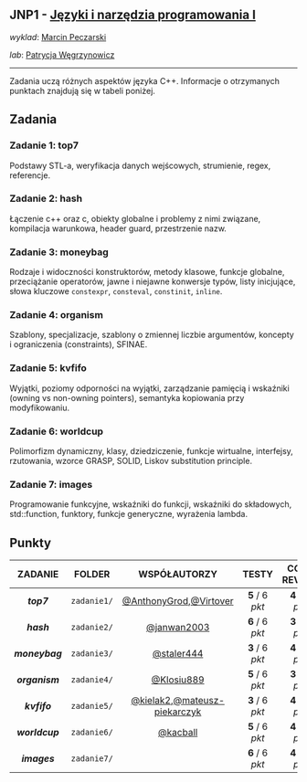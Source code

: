 ## JNP1 - [Języki i narzędzia programowania I](https://usosweb.mimuw.edu.pl/kontroler.php?_action=katalog2/przedmioty/pokazPrzedmiot&kod=1000-223bJNP1)

_wyklad_: [Marcin Peczarski](https://usosweb.uw.edu.pl/kontroler.php?_action=katalog2/osoby/pokazOsobe&os_id=874)

_lab_: [Patrycja Węgrzynowicz](https://usosweb.mimuw.edu.pl/kontroler.php?_action=katalog2/osoby/pokazOsobe&os_id=994)

---

Zadania uczą różnych aspektów języka C++. Informacje o otrzymanych punktach znajdują się w tabeli poniżej.

## Zadania

### Zadanie 1: top7

Podstawy STL-a, weryfikacja danych wejścowych, strumienie, regex, referencje.

### Zadanie 2: hash

Łączenie c++ oraz c, obiekty globalne i problemy z nimi związane, kompilacja warunkowa, header guard, przestrzenie nazw.

### Zadanie 3: moneybag

Rodzaje i widoczności konstruktorów, metody klasowe, funkcje globalne, przeciążanie operatorów, jawne i niejawne konwersje typów, listy inicjujące, słowa kluczowe `constexpr`, `consteval`, `constinit`, `inline`.

### Zadanie 4: organism

Szablony, specjalizacje, szablony o zmiennej liczbie argumentów, koncepty i ograniczenia (constraints), SFINAE.

### Zadanie 5: kvfifo

Wyjątki, poziomy odporności na wyjątki, zarządzanie pamięcią i wskaźniki (owning vs non-owning pointers), semantyka kopiowania przy modyfikowaniu.

### Zadanie 6: worldcup

Polimorfizm dynamiczny, klasy, dziedziczenie, funkcje wirtualne, interfejsy, rzutowania, wzorce GRASP, SOLID, Liskov substitution principle.

### Zadanie 7: images

Programowanie funkcyjne, wskaźniki do funkcji, wskaźniki do składowych, std::function, funktory, funkcje generyczne, wyrażenia lambda.

## Punkty

|    ZADANIE     |   FOLDER    |                                              WSPÓŁAUTORZY                                               |      TESTY      |   CODE REVIEW   |
| :------------: | :---------: | :-----------------------------------------------------------------------------------------------------: | :-------------: | :-------------: |
|   **_top7_**   | `zadanie1/` |         [@AnthonyGrod](https://github.com/AnthonyGrod),[@Virtover](https://github.com/Virtover)         | **5** / 6 _pkt_ | **4** / 4 _pkt_ |
|   **_hash_**   | `zadanie2/` |                              [@janwan2003](https://github.com/janwan2003)                               | **6** / 6 _pkt_ | **3** / 4 _pkt_ |
| **_moneybag_** | `zadanie3/` |                               [@staler444](https://github.com/staler444)                                | **3** / 6 _pkt_ | **4** / 4 _pkt_ |
| **_organism_** | `zadanie4/` |                               [@Klosiu889](https://github.com/Klosiu889)                                | **5** / 6 _pkt_ | **3** / 4 _pkt_ |
|  **_kvfifo_**  | `zadanie5/` |   [@kielak2](https://github.com/kielak2),[@mateusz-piekarczyk](https://github.com/mateusz-piekarczyk)   | **3** / 6 _pkt_ | **4** / 4 _pkt_ |
| **_worldcup_** | `zadanie6/` |                                 [@kacball](https://github.com/kacball)                                  | **5** / 6 _pkt_ | **4** / 4 _pkt_ |
|  **_images_**  | `zadanie7/` |                                                                                                         | **6** / 6 _pkt_ | **4** / 4 _pkt_ |
